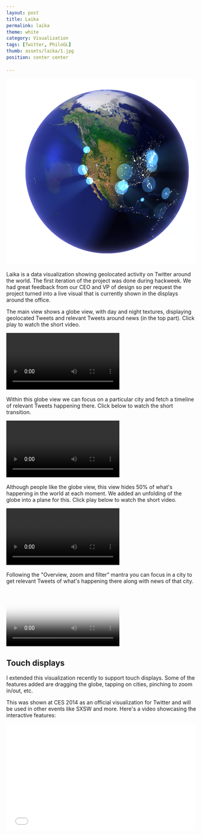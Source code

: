 ```yaml
---
layout: post
title: Laika
permalink: laika
theme: white
category: Visualization
tags: [Twitter, PhiloGL]
thumb: assets/laika/1.jpg
position: center center

---
```


![Laika picture](/assets/laika/globe1.png)

Laika is a data visualization showing geolocated activity on Twitter
around the world. The first iteration of the project was done during
hackweek. We had great feedback from our CEO and VP of design so per
request the project turned into a live visual that is currently shown in the
displays around the office.

The main view shows a globe view, with day and night textures,
displaying geolocated Tweets and relevant Tweets around news (in the top
part). Click play to watch the short video.

<video src="/assets/laika/l1.webmhd.webm" controls="true">
</video>



Within this globe view we can focus on a particular city and fetch a
timeline of relevant Tweets happening there. Click below to watch the
short transition.

<video src="/assets/laika/l22.webmhd.webm" controls="true">
</video>



Although people like the globe view, this view hides 50%
of what's happening in the world at each moment. We added an unfolding
of the globe into a plane for this. Click play below to watch the short
video.

<video src="/assets/laika/l3.webmhd.webm" controls="true">
</video>



Following the "Overview, zoom and filter" mantra you can focus in a city
to get relevant Tweets of what's happening there along with news of that
city.

<video src="/assets/laika/l5.webmhd.webm" controls="true" poster="/assets/laika/poster.png">
</video>

## Touch displays

I extended this visualization recently to support touch displays. Some
of the features added are dragging the globe, tapping on cities,
pinching to zoom in/out, etc.

This was shown at CES 2014 as an official visualization for Twitter and will
be used in other events like SXSW and more. Here's a video showcasing
the interactive features:

<iframe width="500" height="281" src="//www.youtube.com/embed/Bnr2MF7FK-A?rel=0" frameborder="0" allowfullscreen="true">
</iframe>

